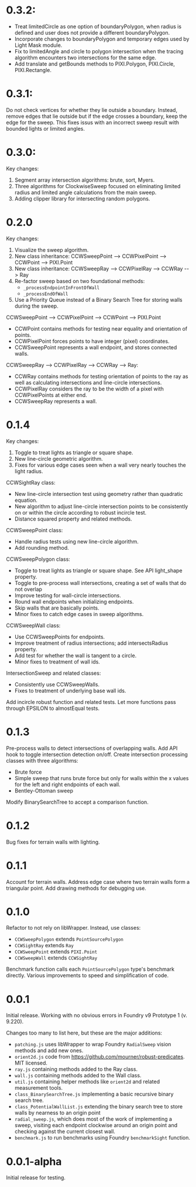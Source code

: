 # 0.3.2:
- Treat limitedCircle as one option of boundaryPolygon, when radius is defined and user does not provide a different boundaryPolygon.
- Incorporate changes to boundaryPolygon and temporary edges used by Light Mask module.
- Fix to limitedAngle and circle to polygon intersection when the tracing algorithm encounters two intersections for the same edge.
- Add translate and getBounds methods to PIXI.Polygon, PIXI.Circle, PIXI.Rectangle.

# 0.3.1:
Do not check vertices for whether they lie outside a boundary. Instead, remove edges that lie outside but if the edge crosses a boundary, keep the edge for the sweep. This fixes issus with an incorrect sweep result with bounded lights or limited angles.

# 0.3.0:
Key changes:
1. Segment array intersection algorithms: brute, sort, Myers.
2. Three algorithms for ClockwiseSweep focused on eliminating limited radius and limited angle calculations from the main sweep.
3. Adding clipper library for intersecting random polygons.

# 0.2.0
Key changes:
1. Visualize the sweep algorithm.
2. New class inheritance: CCWSweepPoint --> CCWPixelPoint --> CCWPoint --> PIXI.Point
3. New class inheritance: CCWSweepRay --> CCWPixelRay --> CCWRay --> Ray
4. Re-factor sweep based on two foundational methods:
   - `_processEndpointInFrontOfWall`
   - `_processEndOfWall`
5. Use a Priority Queue instead of a Binary Search Tree for storing walls during the sweep.


CCWSweepPoint --> CCWPixelPoint --> CCWPoint --> PIXI.Point
- CCWPoint contains methods for testing near equality and orientation of points.
- CCWPixelPoint forces points to have integer (pixel) coordinates.
- CCWSweepPoint represents a wall endpoint, and stores connected walls.

CCWSweepRay --> CCWPixelRay --> CCWRay --> Ray:
- CCWRay contains methods for testing orientation of points to the ray as well as calculating intersections and line-circle intersections.
- CCWPixelRay considers the ray to be the width of a pixel with CCWPixelPoints at either end.
- CCWSweepRay represents a wall.


# 0.1.4
Key changes:
1. Toggle to treat lights as triangle or square shape.
2. New line-circle geometric algorithm.
3. Fixes for various edge cases seen when a wall very nearly touches the light radius.

CCWSightRay class:
- New line-circle intersection test using geometry rather than quadratic equation.
- New algorithm to adjust line-circle intersection points to be consistently on or within the circle according to robust incircle test.
- Distance squared property and related methods.

CCWSweepPoint class:
- Handle radius tests using new line-circle algorithm.
- Add rounding method.

CCWSweepPolygon class:
- Toggle to treat lights as triangle or square shape. See API light_shape property.
- Toggle to pre-process wall intersections, creating a set of walls that do not overlap
- Improve testing for wall-circle intersections.
- Round wall endpoints when initializing endpoints.
- Skip walls that are basically points.
- Minor fixes to catch edge cases in sweep algorithms.

CCWSweepWall class:
- Use CCWSweepPoints for endpoints.
- Improve treatment of radius intersections; add intersectsRadius property.
- Add test for whether the wall is tangent to a circle.
- Minor fixes to treatment of wall ids.

IntersectionSweep and related classes:
- Consistently use CCWSweepWalls.
- Fixes to treatment of underlying base wall ids.

Add incircle robust function and related tests. Let more functions pass through EPSILON to almostEqual tests.

# 0.1.3
Pre-process walls to detect intersections of overlapping walls.
Add API hook to toggle intersection detection on/off.
Create intersection processing classes with three algorithms:
- Brute force
- Simple sweep that runs brute force but only for walls within the x values for the left and right endpoints of each wall.
- Bentley-Ottoman sweep

Modify BinarySearchTree to accept a comparison function.

# 0.1.2
Bug fixes for terrain walls with lighting.

# 0.1.1
Account for terrain walls. Address edge case where two terrain walls form a triangular point. Add drawing methods for debugging use.

# 0.1.0
Refactor to not rely on libWrapper. Instead, use classes:
- `CCWSweepPolygon` extends `PointSourcePolygon`
- `CCWSightRay` extends `Ray`
- `CCWSweepPoint` extends `PIXI.Point`
- `CCWSweepWall` extends `CCWSightRay`

Benchmark function calls each `PointSourcePolygon` type's benchmark directly. Various improvements to speed and simplification of code.

# 0.0.1
Initial release. Working with no obvious errors in Foundry v9 Prototype 1 (v. 9.220).

Changes too many to list here, but these are the major additions:
- `patching.js` uses libWrapper to wrap Foundry `RadialSweep` vision methods and add new ones.
- `orient2d.js` code from https://github.com/mourner/robust-predicates. MIT licensed.
- `ray.js` containing methods added to the Ray class.
- `wall.js` containing methods added to the Wall class.
- `util.js` containing helper methods like `orient2d` and related measurement tools.
- `class_BinarySearchTree.js` implementing a basic recursive binary search tree.
- `class_PotentialWallList.js` extending the binary search tree to store walls by nearness to an origin point
- `radial_sweep.js`, which does most of the work of implementing a sweep, visiting each endpoint clockwise around an origin point and checking against the current closest wall.
- `benchmark.js` to run benchmarks using Foundry `benchmarkSight` function.

# 0.0.1-alpha
Initial release for testing.
